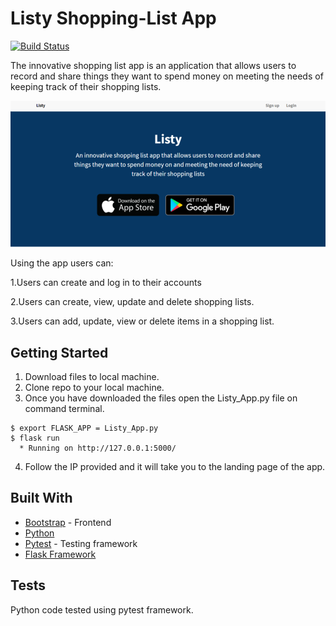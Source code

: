 # Listy Shopping-List App
[![Build Status](https://travis-ci.org/mandelakibiriti/Shopping-List.svg?branch=master)](https://travis-ci.org/mandelakibiriti/Shopping-List)

The innovative shopping list app is an application that allows users to record and share things they want to spend money on meeting 
the needs of keeping track of their shopping lists.

[![Listy App](https://github.com/mandelakibiriti/Shopping-List/blob/master/images/Listy%20App.png)](#features)

Using the app users can:

1.Users can create and log in to their accounts

2.Users can create, view, update and delete shopping lists.

3.Users can add, update, view or delete items in a shopping list.


## Getting Started

1. Download files to local machine.
2. Clone repo to your local machine.
3. Once you have downloaded the files open the Listy_App.py file on command terminal.
  ```
  $ export FLASK_APP = Listy_App.py
  $ flask run
    * Running on http://127.0.0.1:5000/
  ```
4. Follow the IP provided and it will take you to the landing page of the app.

## Built With

* [Bootstrap](https://http://getbootstrap.com/) - Frontend 
* [Python](http://www.python.org/) 
* [Pytest](https://docs.pytest.org/en/latest/) - Testing framework
* [Flask Framework](http://flask.pocoo.org) 

## Tests
Python code tested using pytest framework.

  




